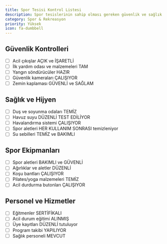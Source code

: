 ```yaml
---
title: Spor Tesisi Kontrol Listesi
description: Spor tesislerinin sahip olması gereken güvenlik ve sağlık özellikleri
category: Spor & Rekreasyon
priority: Yüksek
icon: fa-dumbbell
---
```


## Güvenlik Kontrolleri

- [ ] Acil çıkışlar AÇIK ve İŞARETLİ
- [ ] İlk yardım odası ve malzemeleri TAM
- [ ] Yangın söndürücüler HAZIR
- [ ] Güvenlik kameraları ÇALIŞIYOR
- [ ] Zemin kaplaması GÜVENLİ ve SAĞLAM

## Sağlık ve Hijyen

- [ ] Duş ve soyunma odaları TEMİZ
- [ ] Havuz suyu DÜZENLİ TEST EDİLİYOR
- [ ] Havalandırma sistemi ÇALIŞIYOR
- [ ] Spor aletleri HER KULLANIM SONRASI temizleniyor
- [ ] Su sebilleri TEMİZ ve BAKIMLI

## Spor Ekipmanları

- [ ] Spor aletleri BAKIMLI ve GÜVENLİ
- [ ] Ağırlıklar ve aletler DÜZENLİ
- [ ] Koşu bantları ÇALIŞIYOR
- [ ] Pilates/yoga malzemeleri TEMİZ
- [ ] Acil durdurma butonları ÇALIŞIYOR

## Personel ve Hizmetler

- [ ] Eğitmenler SERTİFİKALI
- [ ] Acil durum eğitimi ALINMIŞ
- [ ] Üye kayıtları DÜZENLİ tutuluyor
- [ ] Program takibi YAPILIYOR
- [ ] Sağlık personeli MEVCUT
